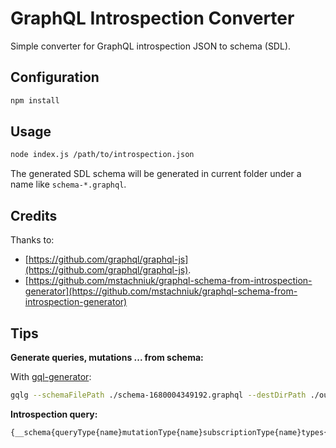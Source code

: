# GraphQL Introspection Converter

Simple converter for GraphQL introspection JSON to schema (SDL).

## Configuration

```bash
npm install
```

## Usage

```bash
node index.js /path/to/introspection.json
```

The generated SDL schema will be generated in current folder under a name like `schema-*.graphql`.

## Credits

Thanks to:

- [https://github.com/graphql/graphql-js](https://github.com/graphql/graphql-js).
- [https://github.com/mstachniuk/graphql-schema-from-introspection-generator](https://github.com/mstachniuk/graphql-schema-from-introspection-generator)

## Tips

**Generate queries, mutations ... from schema:**

With [gql-generator](https://github.com/timqian/gql-generator):

```bash
gqlg --schemaFilePath ./schema-1680004349192.graphql --destDirPath ./output/
```

**Introspection query:**

```js
{__schema{queryType{name}mutationType{name}subscriptionType{name}types{...FullType}directives{name description locations args{...InputValue}}}}fragment FullType on __Type{kind name description fields(includeDeprecated:true){name description args{...InputValue}type{...TypeRef}isDeprecated deprecationReason}inputFields{...InputValue}interfaces{...TypeRef}enumValues(includeDeprecated:true){name description isDeprecated deprecationReason}possibleTypes{...TypeRef}}fragment InputValue on __InputValue{name description type{...TypeRef}defaultValue}fragment TypeRef on __Type{kind name ofType{kind name ofType{kind name ofType{kind name ofType{kind name ofType{kind name ofType{kind name ofType{kind name}}}}}}}}
```
